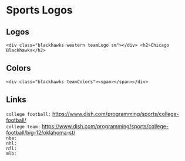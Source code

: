 # Sports Logos

##  Logos
```
<div class="blackhawks western teamLogo sm"></div> <h2>Chicago Blackhawks</h2>
```

## Colors
```
<div class="blackhawks teamColors"><span></span></div>
```

## Links
`college football:` https://www.dish.com/programming/sports/college-football/ <br>
`college team:` https://www.dish.com/programming/sports/college-football/big-12/oklahoma-st/ <br>
`nba:`  <br>
`nhl:`  <br>
`nfl:`  <br>
`mlb:`  <br>